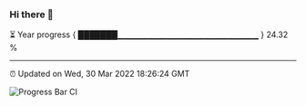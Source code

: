 ### Hi there 👋

⏳ Year progress { ███████▁▁▁▁▁▁▁▁▁▁▁▁▁▁▁▁▁▁▁▁▁▁▁ } 24.32 %

---

⏰ Updated on Wed, 30 Mar 2022 18:26:24 GMT

![Progress Bar CI](https://github.com/ZhaoGui/ZhaoGui/workflows/Progress%20Bar%20CI/badge.svg)
